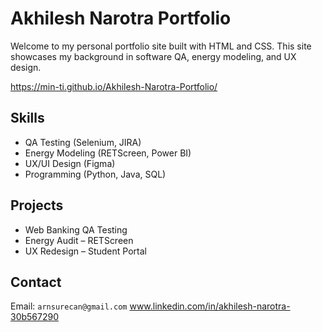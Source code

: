 
# Akhilesh Narotra Portfolio

Welcome to my personal portfolio site built with HTML and CSS. This site showcases my background in software QA, energy modeling, and UX design.

https://min-ti.github.io/Akhilesh-Narotra-Portfolio/


## Skills
- QA Testing (Selenium, JIRA)
- Energy Modeling (RETScreen, Power BI)
- UX/UI Design (Figma)
- Programming (Python, Java, SQL)

## Projects
- Web Banking QA Testing
- Energy Audit – RETScreen
- UX Redesign – Student Portal



## Contact
Email: `arnsurecan@gmail.com`
www.linkedin.com/in/akhilesh-narotra-30b567290
